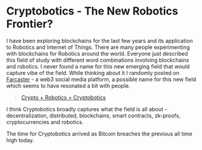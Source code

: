 # Cryptobotics - The New Robotics Frontier? 

I have been exploring blockchains for the last few years and its application to Robotics and Internet of Things. There are many people experimenting with blockchains for Robotics around the world. Everyone just described this field of study with different word combinations involving blockchains and robotics. I never found a name for this new emerging field that would capture vibe of the field. While thinking about it I randomly posted on [Farcaster][Farcaster] - a web3 social media platform, a possible name for this new field which seems to have resonated a bit with people. 

> [Crypto + Robotics = Cryptobotics](https://warpcast.com/anurajenp/0xea820529)

I think Cryptobotics broadly captures what the field is all about - decentralization, distributed, blockchains, smart contracts, zk-proofs, cryptocurrencies and robotics. 

The time for Cryptobotics arrived as Bitcoin breaches the previous all time high today.

[Farcaster]: https://www.farcaster.xyz/